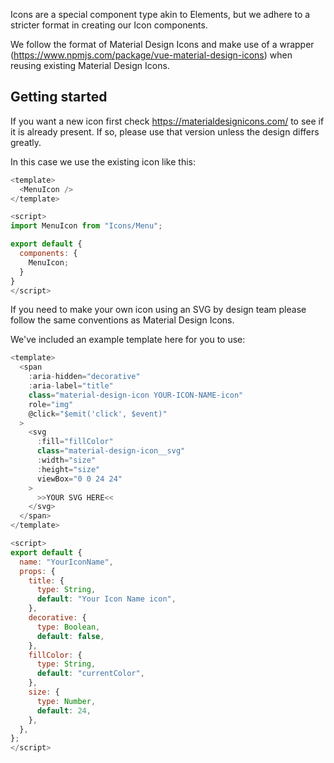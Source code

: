 Icons are a special component type akin to Elements, but we adhere to a stricter format in creating our Icon components.

We follow the format of Material Design Icons and make use of a wrapper (https://www.npmjs.com/package/vue-material-design-icons) when reusing existing Material Design Icons.

## Getting started

If you want a new icon first check https://materialdesignicons.com/ to see if it is already present. If so, please use that version unless the design differs greatly.

In this case we use the existing icon like this:

```js static
<template>
  <MenuIcon />
</template>

<script>
import MenuIcon from "Icons/Menu";

export default {
  components: {
    MenuIcon;
  }
}
</script>
```

If you need to make your own icon using an SVG by design team please follow the same conventions as Material Design Icons.

We've included an example template here for you to use:

```js static
<template>
  <span
    :aria-hidden="decorative"
    :aria-label="title"
    class="material-design-icon YOUR-ICON-NAME-icon"
    role="img"
    @click="$emit('click', $event)"
  >
    <svg
      :fill="fillColor"
      class="material-design-icon__svg"
      :width="size"
      :height="size"
      viewBox="0 0 24 24"
    >
      >>YOUR SVG HERE<<
    </svg>
  </span>
</template>

<script>
export default {
  name: "YourIconName",
  props: {
    title: {
      type: String,
      default: "Your Icon Name icon",
    },
    decorative: {
      type: Boolean,
      default: false,
    },
    fillColor: {
      type: String,
      default: "currentColor",
    },
    size: {
      type: Number,
      default: 24,
    },
  },
};
</script>

```
